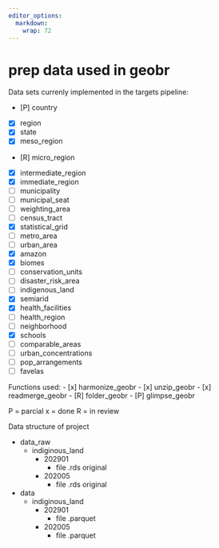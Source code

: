 ```yaml
---
editor_options: 
  markdown: 
    wrap: 72
---
```


# prep data used in geobr

Data sets currenly implemented in the targets pipeline:

-   [P] country
-   [x] region
-   [x] state
-   [x] meso_region
-   [R] micro_region
-   [x] intermediate_region
-   [x] immediate_region
-   [ ] municipality
-   [ ] municipal_seat
-   [ ] weighting_area
-   [ ] census_tract
-   [x] statistical_grid
-   [ ] metro_area
-   [ ] urban_area
-   [x] amazon
-   [x] biomes
-   [ ] conservation_units
-   [ ] disaster_risk_area
-   [ ] indigenous_land
-   [x] semiarid
-   [x] health_facilities
-   [ ] health_region
-   [ ] neighborhood
-   [x] schools
-   [ ] comparable_areas
-   [ ] urban_concentrations
-   [ ] pop_arrangements
-   [ ] favelas

Functions used: - [x] harmonize_geobr - [x] unzip_geobr - [x]
readmerge_geobr - [R] folder_geobr - [P] glimpse_geobr

P = parcial x = done R = in review

Data structure of project

-   data_raw
    -   indiginous_land
        -   202901
            -   file .rds original
        -   202005
            -   file .rds original
-   data
    -   indiginous_land
        -   202901
            -   file .parquet
        -   202005
            -   file .parquet
